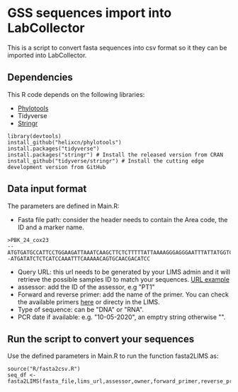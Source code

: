 # GSS sequences import into LabCollector 
This is a script to convert fasta sequences into csv format so it they can be imported into LabCollector.

## Dependencies

This R code depends on the following libraries:

* [Phylotools](https://github.com/helixcn/phylotools)
* Tidyverse
* [Stringr](https://stringr.tidyverse.org/)

```
library(devtools)
install_github("helixcn/phylotools")
install.packages("tidyverse")
install.packages("stringr") # Install the released version from CRAN
install_github("tidyverse/stringr") # Install the cutting edge development version from GitHub
```


## Data input format

The parameters are defined in Main.R:

* Fasta file path: consider the header needs to contain the Area code, the ID and a marker name.
```
>PBK_24_cox23
--ATGTGATGCCATTCCTGGAAGATTAAATCAAGCTTCTCTTTTTATTAAAAGGGAGGGAATTTATTATGGTCAATGCAGTGAAATTTGTGGTATTAATCATGGATTTATGCCTATAGTTGTAGAAGCTGTATCTTTACCTAACTATATTAACTGGATTTCGAATAAATTAAGCGAATAAATCTATGAGAATTTCATTTTTTCAATTCACGTTATTAGTTATTGTTTTCATAGTTCTTTTCAAATCTAATTTTCTAAATAATAAAACTTTAAGTAAATTTTTATCTGATTTTTCTAAAAAACTGGATAAATAACGAAAA--ATGATATCTCTCATCCAAATTTCAAAAACAGTGCAACGACATCC
```
* Query URL: this url needs to be generated by your LIMS admin and it will retrieve the possible samples ID to match your sequences.
[URL example](https://lab.sams.ac.uk/extra_modules/query_builder/api/index.php?action=runQuery&uid=1&token=4SYAYpUEBSVkR72xbNq5np0YMOJMeeEy)
* assessor: add the ID of the assessor, e.g "PT1"
* Forward and reverse primer: add the name of the primer. You can check the available primers [here](https://lab.sams.ac.uk/extra_modules/query_builder/api/index.php?action=runQuery&uid=1&token=XR7VQ8KuoctxlLZAO2xpqYxoA6JjhmoQ) or directy in the LIMS.
* Type of sequence: can be "DNA" or "RNA".
* PCR date if available: e.g. "10-05-2020", an emptry string otherwise "".

## Run the script to convert your sequences
Use the defined parameters in Main.R to run the function fasta2LIMS as:
```
source("R/fasta2csv.R")
seq_df <- fasta2LIMS(fasta_file,lims_url,assessor,owner,forward_primer,reverse_primer,type,pcr_date)
```



